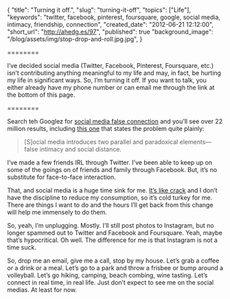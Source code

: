{
  "title": "Turning it off.",
  "slug": "turning-it-off",
  "topics": ["Life"],
  "keywords": "twitter, facebook, pinterest, foursquare, google, social media, intimacy, friendship, connection",
  "created_date": "2012-06-21 12:12:00",
  "short_url": "http://ahedg.es/97",
  "published": true
  "background_image": "/blog/assets/img/stop-drop-and-roll.jpg.jpg",
}

========

I’ve decided social media (Twitter, Facebook, Pinterest, Foursquare, etc.) isn’t contributing anything meaningful to my life and may, in fact, be hurting my life in significant ways. So, I’m turning it off. If you want to talk, you either already have my phone number or can email me through the link at the bottom of this page.

========

Search teh Googlez for [social media false connection](https://www.google.com/search?sugexp=chrome,mod=17&sourceid=chrome&ie=UTF-8&q=social+media+false+connection) and you’ll see over 22 million results, including [this one](http://www.psychologytoday.com/blog/enlightened-living/201010/the-false-face-our-social-media-persona) that states the problem quite plainly:

> [S]ocial media introduces two parallel and paradoxical elements—false intimacy and social distance.

I’ve made a few friends <span class="tooltip" title="In Real Life">IRL</span> through Twitter. I’ve been able to keep up on some of the goings on of friends and family through Facebook. But, it’s no substitute for face-to-face interaction.

That, and social media is a huge time sink for me. [It’s like crack](http://www.fastcompany.com/magazine/147/doctor-love.html?page=0,2) and I don’t have the discipline to reduce my consumption, so it’s cold turkey for me. There are things I want to do and the hours I’ll get back from this change will help me immensely to do them.

So, yeah, I’m unplugging. Mostly. I’ll still post photos to Instagram, but no longer spammed out to Twitter and Facebook and Foursquare. Yeah, maybe that’s hypocritical. Oh well. The difference for me is that Instagram is not a time suck.

So, drop me an email, give me a call, stop by my house. Let’s grab a coffee or a drink or a meal. Let’s go to a park and throw a frisbee or bump around a volleyball. Let’s go hiking, camping, beach combing, wine tasting. Let’s connect in real time, in real life. Just don’t expect to see me on the social medias. At least for now.

